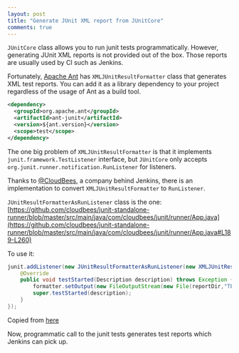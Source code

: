 ```yaml
---
layout: post
title: "Generate JUnit XML report from JUnitCore"
comments: true
---
```


`JUnitCore` class allows you to run junit tests programmatically.
However, generating JUnit XML reports is not provided out of the box.
Those reports are usually used by CI such as Jenkins.

Fortunately, [Apache Ant](http://ant.apache.org/) has `XMLJUnitResultFormatter` class that
generates XML test reports. You can add it as a library dependency to your project regardless of the usage of Ant as a build tool.

```xml
<dependency>
  <groupId>org.apache.ant</groupId>
  <artifactId>ant-junit</artifactId>
  <version>${ant.version}</version>
  <scope>test</scope>
</dependency>
```

The one big problem of `XMLJUnitResultFormatter` is that it implements `junit.framework.TestListener` interface, but `JUnitCore` only accepts `org.junit.runner.notification.RunListener` for listeners.

Thanks to [@CloudBees](https://twitter.com/CloudBees), a company behind Jenkins, there is an implementation to convert `XMLJUnitResultFormatter` to `RunListener`.

`JUnitResultFormatterAsRunListener` class is the one:  
[https://github.com/cloudbees/junit-standalone-runner/blob/master/src/main/java/com/cloudbees/junit/runner/App.java](https://github.com/cloudbees/junit-standalone-runner/blob/master/src/main/java/com/cloudbees/junit/runner/App.java#L189-L260)


To use it:

```java
junit.addListener(new JUnitResultFormatterAsRunListener(new XMLJUnitResultFormatter()) {
    @Override
    public void testStarted(Description description) throws Exception {
        formatter.setOutput(new FileOutputStream(new File(reportDir,"TEST-"+description.getDisplayName()+".xml")));
        super.testStarted(description);
    }
});
```

Copied from [here](https://github.com/cloudbees/junit-standalone-runner/blob/master/src/main/java/com/cloudbees/junit/runner/App.java#L130-L136)


Now, programmatic call to the junit tests generates test reports which Jenkins can pick up.
